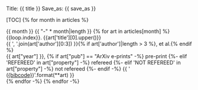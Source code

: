 Title: {{ title }}
Save_as: {{ save_as }}

[TOC]
{% for month in articles %}

{{ month }}
{{ "-" * month|length }}
{% for art in articles[month] %}
{{loop.index}}. {{art['title'][0].upper()}}  
{{ ', '.join(art['author'][0:3]) }}{% if art['author']|length > 3 %}, et al.{% endif %}    
{{ art["year"] }}, {% if art["pub"] == "ArXiv e-prints" -%}
    pre-print
{%- elif 'REFEREED' in art["property"] -%}
    refereed
{%- elif 'NOT REFEREED' in art["property"] -%}
    not refereed
{%- endif -%}
{{ ' ([{bibcode}](http://adsabs.harvard.edu/abs/{bibcode}))'.format(**art) }}  
{% endfor -%}
{% endfor -%}